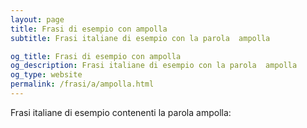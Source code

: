 ```yaml
---
layout: page
title: Frasi di esempio con ampolla 
subtitle: Frasi italiane di esempio con la parola  ampolla

og_title: Frasi di esempio con ampolla 
og_description: Frasi italiane di esempio con la parola  ampolla
og_type: website
permalink: /frasi/a/ampolla.html
---
```


Frasi italiane di esempio contenenti la parola ampolla:


